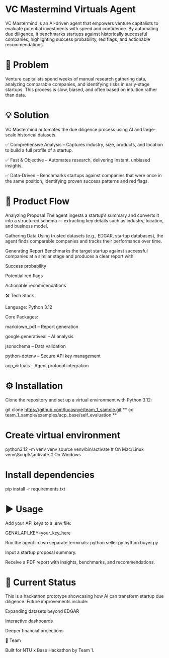 # VC Mastermind Virtuals Agent

VC Mastermind is an AI-driven agent that empowers venture capitalists to evaluate potential investments with speed and confidence.
By automating due diligence, it benchmarks startups against historically successful companies, highlighting success probability, red flags, and actionable recommendations.

# 🚀 Problem

Venture capitalists spend weeks of manual research gathering data, analyzing comparable companies, and identifying risks in early-stage startups. This process is slow, biased, and often based on intuition rather than data.

# 💡 Solution

VC Mastermind automates the due diligence process using AI and large-scale historical datasets.

✅ Comprehensive Analysis – Captures industry, size, products, and location to build a full profile of a startup.

✅ Fast & Objective – Automates research, delivering instant, unbiased insights.

✅ Data-Driven – Benchmarks startups against companies that were once in the same position, identifying proven success patterns and red flags.

# 🔄 Product Flow

Analyzing Proposal
The agent ingests a startup’s summary and converts it into a structured schema — extracting key details such as industry, location, and business model.

Gathering Data
Using trusted datasets (e.g., EDGAR, startup databases), the agent finds comparable companies and tracks their performance over time.

Generating Report
Benchmarks the target startup against successful companies at a similar stage and produces a clear report with:

Success probability

Potential red flags

Actionable recommendations

🛠 Tech Stack

Language: Python 3.12

Core Packages:

markdown_pdf – Report generation

google.generativeai – AI analysis

jsonschema – Data validation

python-dotenv – Secure API key management

acp_virtuals – Agent protocol integration

# ⚙️ Installation

Clone the repository and set up a virtual environment with Python 3.12:

git clone https://github.com/lucasnye/team_1_sample.git
** cd team_1_sample/examples/acp_base/self_evaluation **

# Create virtual environment
python3.12 -m venv venv
source venv/bin/activate   # On Mac/Linux
venv\Scripts\activate      # On Windows

# Install dependencies
pip install -r requirements.txt

# ▶️ Usage

Add your API keys to a .env file:

GENAI_API_KEY=your_key_here


Run the agent in two separate terminals:
python seller.py
python buyer.py


Input a startup proposal summary.

Receive a PDF report with insights, benchmarks, and recommendations.

# 🎯 Current Status

This is a hackathon prototype showcasing how AI can transform startup due diligence.
Future improvements include:

Expanding datasets beyond EDGAR

Interactive dashboards

Deeper financial projections

👥 Team

Built for NTU x Base Hackathon by Team 1.
